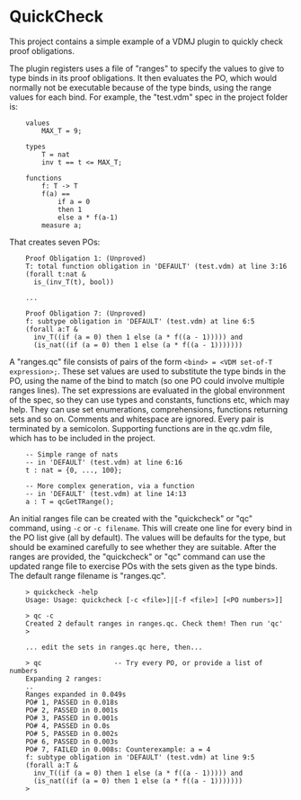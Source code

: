 # QuickCheck

This project contains a simple example of a VDMJ plugin to quickly check proof obligations.

The plugin registers uses a file of "ranges" to specify the values to give to type binds in its proof obligations.
It then evaluates the PO, which would normally not be executable because of the type binds, using the range
values for each bind. For example, the "test.vdm" spec in the project folder is:

```
	values
		MAX_T = 9;
	
	types
		T = nat
		inv t == t <= MAX_T;
		
	functions
		f: T -> T
		f(a) ==
			if a = 0
			then 1
			else a * f(a-1)
		measure a;
```

That creates seven POs:

```
	Proof Obligation 1: (Unproved)
	T: total function obligation in 'DEFAULT' (test.vdm) at line 3:16
	(forall t:nat &
	  is_(inv_T(t), bool))
	
	...
	
	Proof Obligation 7: (Unproved)
	f: subtype obligation in 'DEFAULT' (test.vdm) at line 6:5
	(forall a:T &
	  inv_T((if (a = 0) then 1 else (a * f((a - 1))))) and
	  (is_nat((if (a = 0) then 1 else (a * f((a - 1)))))))
```

A "ranges.qc" file consists of pairs of the form `<bind> = <VDM set-of-T expression>;`. These set values
are used to substitute the type binds in the PO, using the name of the bind to match (so one PO could involve
multiple ranges lines). The set expressions are evaluated in the global environment of the spec, so they can use
types and constants, functions etc, which may help. They can use set enumerations, comprehensions, functions
returning sets and so on. Comments and whitespace are ignored. Every pair is terminated by a semicolon. Supporting
functions are in the qc.vdm file, which has to be included in the project.

```
	-- Simple range of nats
	-- in 'DEFAULT' (test.vdm) at line 6:16
	t : nat = {0, ..., 100};
	
	-- More complex generation, via a function
	-- in 'DEFAULT' (test.vdm) at line 14:13
	a : T = qcGetTRange();
```

An initial ranges file can be created with the "quickcheck" or "qc" command, using `-c` or `-c filename`.
This will create one line for every bind in the PO list give (all by default). The values will be defaults for
the type, but should be examined carefully to see whether they are suitable. After the ranges are provided,
the "quickcheck" or "qc" command can use the updated range file to exercise POs with the sets given as the
type binds. The default range filename is "ranges.qc".

```
	> quickcheck -help
	Usage: Usage: quickcheck [-c <file>]|[-f <file>] [<PO numbers>]]
	
	> qc -c
	Created 2 default ranges in ranges.qc. Check them! Then run 'qc'
	>
	
	... edit the sets in ranges.qc here, then...
	
	> qc                  -- Try every PO, or provide a list of numbers
	Expanding 2 ranges:
	..
	Ranges expanded in 0.049s
	PO# 1, PASSED in 0.018s
	PO# 2, PASSED in 0.001s
	PO# 3, PASSED in 0.001s
	PO# 4, PASSED in 0.0s
	PO# 5, PASSED in 0.002s
	PO# 6, PASSED in 0.003s
	PO# 7, FAILED in 0.008s: Counterexample: a = 4
	f: subtype obligation in 'DEFAULT' (test.vdm) at line 9:5
	(forall a:T &
	  inv_T((if (a = 0) then 1 else (a * f((a - 1))))) and
	  (is_nat((if (a = 0) then 1 else (a * f((a - 1)))))))
	>
```
